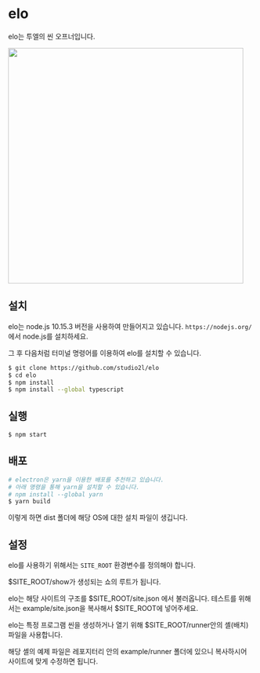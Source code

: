 # elo

elo는 투엘의 씬 오프너입니다.

<img src="https://raw.githubusercontent.com/studio2l/elo/master/asset/elo.png" width="480"></img>

## 설치

elo는 node.js 10.15.3 버전을 사용하여 만들어지고 있습니다. `https://nodejs.org/` 에서 node.js를 설치하세요.

그 후 다음처럼 터미널 명령어를 이용하여 elo를 설치할 수 있습니다.

```bash
$ git clone https://github.com/studio2l/elo
$ cd elo
$ npm install
$ npm install --global typescript
```

## 실행

```bash
$ npm start
```

## 배포

```bash
# electron은 yarn을 이용한 배포를 추천하고 있습니다.
# 아래 명령을 통해 yarn을 설치할 수 있습니다.
# npm install --global yarn
$ yarn build
```

이렇게 하면 dist 폴더에 해당 OS에 대한 설치 파일이 생깁니다.

## 설정

elo를 사용하기 위해서는 `SITE_ROOT` 환경변수를 정의해야 합니다.

$SITE_ROOT/show가 생성되는 쇼의 루트가 됩니다.

elo는 해당 사이트의 구조를 $SITE_ROOT/site.json 에서 불러옵니다.
테스트를 위해서는 example/site.json을 복사해서 $SITE_ROOT에 넣어주세요.

elo는 특정 프로그램 씬을 생성하거나 열기 위해
$SITE_ROOT/runner안의 셸(배치) 파일을 사용합니다.

해당 셸의 예제 파일은 레포지터리 안의 example/runner 폴더에 있으니 복사하시어
사이트에 맞게 수정하면 됩니다.
